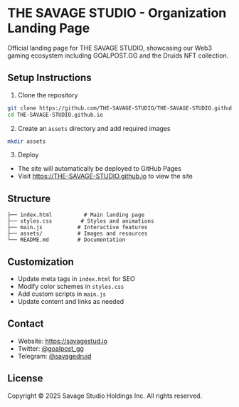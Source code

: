 # THE SAVAGE STUDIO - Organization Landing Page

Official landing page for THE SAVAGE STUDIO, showcasing our Web3 gaming ecosystem including GOALPOST.GG and the Druids NFT collection.

## Setup Instructions

1. Clone the repository
```bash
git clone https://github.com/THE-SAVAGE-STUDIO/THE-SAVAGE-STUDIO.github.io.git
cd THE-SAVAGE-STUDIO.github.io
```

2. Create an `assets` directory and add required images
```bash
mkdir assets
```

3. Deploy
- The site will automatically be deployed to GitHub Pages
- Visit https://THE-SAVAGE-STUDIO.github.io to view the site

## Structure

```
├── index.html          # Main landing page
├── styles.css         # Styles and animations
├── main.js           # Interactive features
├── assets/           # Images and resources
└── README.md         # Documentation
```

## Customization

- Update meta tags in `index.html` for SEO
- Modify color schemes in `styles.css`
- Add custom scripts in `main.js`
- Update content and links as needed

## Contact

- Website: https://savagestud.io
- Twitter: [@goalpost_gg](https://twitter.com/goalpost_gg)
- Telegram: [@savagedruid](https://t.me/savagedruid)

## License

Copyright © 2025 Savage Studio Holdings Inc. All rights reserved.

